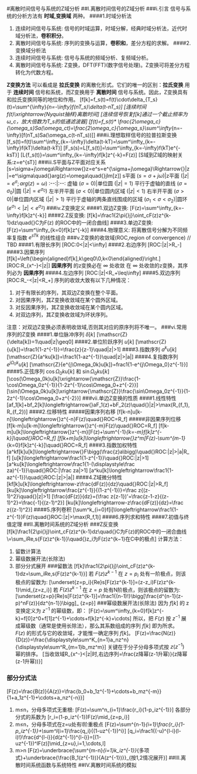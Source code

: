 #离散时间信号与系统的Z域分析
##I.离散时间信号的Z域分析
###i.引言
信号与系统的分析方法有 **时域,变换域** 两种。
####1.时域分析法
1. 连续时间信号与系统: 信号的时域运算，时域分解，经典时域分析法，近代时域分析法，**卷积积分**。
1. 离散时间信号与系统: 序列的变换与运算，**卷积和**，差分方程的求解。
####2.变换域分析法
1. 连续时间信号与系统: 信号与系统的频域分析、复频域分析。
1. 离散时间信号与系统: Z变换，DFT(FFT)(数字信号处理)。Z变换可将差分方程转化为代数方程。

**Z变换方法** 可以看成是 **拉氏变换** 的离散化形式。它们的唯一的区别：**拉氏变换** 用于 **连续时间** 信号和系统，而Z变换用于 **离散时间** 信号与系统。因此，Z变换具有和拉氏变换同等的地位和作用。
\[f[k]=f_s(t)=f(t)\cdot\delta_{T_s}(t)=\sum^{\infty}_{n=-\infty}f(nT_s)\delta(t-nT_s)\]
\[连续时间f(t)\xrightarrow{Nyquist抽样}离散时间\]
\[连续信号恢复f[k]通过一个截止频率为ω_c，放大倍数为T_s的低通滤波器\]
\[f(t)=f_s(t)* \frac{2\omega_c}{\omega_s}Sa(\omega_ct)=\frac{2\omega_c}{\omega_s}\sum^\infty_{n=-\infty}[f(nT_s)Sa(\omega_c(t-nT_s))]\]
###ii.理想取样信号的拉普拉斯变换
\[f_s(t)=f(t)\sum^\infty_{k=-\infty}\delta(t-kT)=\sum^\infty_{k=-\infty}f(kT)\delta(t-kT)\]
\[F_s(s)=L[f_s(t)]=\sum^\infty_{k=-\infty}f(kT)e^{-ksT}\]
\[L\{f_s(t)\}=\sum^\infty_{k=-\infty}f[k]z^{-k}=F(z)\]
\[S域到Z域的映射关系:z=e^{sT}\]
###iii.S平面与Z平面对应关系
\[s=\sigma+j\omega\Rightarrow{}z=e^s=e^{\sigma+j\omega}\Rightarrow{}|z|=e^\sigma\quad{}arg(z)=\omega\quad{}jIm[z]\]
s平面 $(s=\sigma+jω)$|z平面 $(|z|=e^\sigma;arg(z)=ω)$
:--:|:--:
虚轴 $(\sigma=0)$|单位圆 $(|z|=1)$
平行于虚轴的直线 $(σ=\sigma_0)$|圆 $(|z|=e^{\sigma_0})$
左半开平面 $(\sigma<0)$|单位圆内区域 $(|z|<1)$
右半开平面 $(\sigma>0)$|单位圆内区域 $(|z|>1)$
平行于虚轴的两条直线围成的区域 $(σ_1<σ<σ_2)$|圆环 $(e^{\sigma_1}<|z|<e^{\sigma_2})$
###iv.Z变换定义
####1.双边Z变换:
\[F(z)=\sum^\infty_{k=-\infty}f[k]z^{-k}\]
####2.Z反变换:
\[f[k]=\frac1{2\pi{}j}\oint_cF(z)z^{k-1}dz\quad{}C为F(z) 的ROC中的一闭合曲线\]
####3.单边Z变换:
\[F(z)=\sum^\infty_{k=0}f[k]z^{-k}\]
####4.物理意义:
将离散信号分解为不同频率复指数 $e^{sTk}$ 的线性组合
###v.Z变换的收敛域(ROC,region of convergence)
// TBD
####1.有限长序列
\[ROC:0<|z|<\infty\]
####2.右边序列
\[ROC:|z|>R_-\]
####3.因果序列
\[f[k]=\left\{\begin{aligned}f[k],k\geq0\\0,k<0\end{aligned}\right.\]
\[ROC:R_{x^-}<|z|\]
**因果序列** 的z变换必在 $\infty$ 处收敛 在 $\infty$ 处收敛的z变换，其序列必为 **因果序列**
####4.左边序列
\[ROC:|z|<R_+\leq\infty\]
####5.双边序列
\[ROC:R_-<|z|<R_+\]
序列的收敛大致有以下几种情况：
1. 对于有限长的序列，其双边Z变换在整个平面。
1. 对因果序列，其Z变换收敛域在某个圆外区域。
1. 对反因果序列，其Z变换收敛域在某个圆内区域。
1. 对双边序列，其Z变换收敛域为环状序列。

注意：对双边Z变换必须表明收敛域,否则其对应的原序列将不唯一。
###vi.常用序列的Z变换
####1.单位脉冲序列 $\delta[k]$
\[\mathscr{Z}\{\delta[k]\}=1\quad|z|\geq0\]
####2.单位阶跃序列 $u[k]$
\[\mathscr{Z}\{u[k]\}=\frac1{1-z^{-1}}=\frac{z}{z-1}\quad|z|>1\]
####3.指数序列 $a^ku[k]$
\[\mathscr{Z}\{a^ku[k]\}=\frac1{1-az^{-1}}\quad|z|>|a|\]
####4.复指数序列 $e^{j\Omega_0k}u[k]$
\[\mathscr{Z}\{e^{j\Omega_0k}u[k]\}=frac1{1-e^{j\Omega_0}z^{-1}}\]
####5.正弦序列 $\cos\Omega_0ku[k]$ 和 $\sin\Omega_0ku[k]$
\[\cos(\Omega_0k)u[k]\xrightarrow{\mathscr{Z}}\frac{1-\cos\Omega_0z^{-1}}{1-2z^{-1}\cos\Omega_0+z^{-2}}\]
\[\sin(\Omega_0k)u[k]\xrightarrow{\mathscr{Z}}\frac{\sin\Omega_0z^{-1}}{1-2z^{-1}\cos\Omega_0+z^{-2}}\]
###vii.单边Z变换的性质
####1.线性特性
\[af_1[k]+bf_2[k]\longleftrightarrow{}aF_1(z)+bF_2(z)\quad{}|z|>\max(R_{f_1},R_{f_2})\]
####2.位移特性
#####因果序列右移
\[f[k-n]u[k-n]\longleftrightarrow{}z^{-n}F(z)\quad{}ROC=R_f\]
#####非因果序列位移
\[f[k-m]u[k-m]\longleftrightarrow{}z^{-m}F(z)\quad{}ROC=R_f\]
\[f[k-m]u[k]\longleftrightarrow{}z^{-m}[F(z)+\sum^{-1}_{k=-m}f[k]z^{-k}]\quad{}ROC=R_f\]
\[f[k+m]u[k]\longleftrightarrow{}z^m[F(z)-\sum^{m-1}_{k=0}f[k]z^{-k}]\quad{}ROC=R_f\]
####3.指数加权特性
\[a^kf[k]u[k]\longleftrightarrow{}F\bigg(\frac{z}a\bigg)\quad{}ROC:|z|>|a|R_f\]
\[u[k]\longleftrightarrow\frac1{1-z^{-1}}\quad{}ROC:|z|>1\]
\[a^ku[k]\longleftrightarrow\frac1{1-(\displaystyle\frac za)^{-1}}\quad{}ROC:|\frac za|>1\]
\[a^ku[k]\longleftrightarrow\frac1{1-az^{-1}}\quad{}ROC:|z|>|a|\]
####4.Z域微分特性
\[kf[k]u[k]\longleftrightarrow-z\frac{dF(z)}{dz}\quad{}ROC:|z|>R_f\]
\[ku[k]\longleftrightarrow\frac{z^{-1}}{(1-z^{-1})}=\frac z{(z-1)^2}\quad{}|z|>1\]
\[\frac{dF(z)}{dz}=(\frac z{z-1})'=\frac{z-1-z}{(z-1)^2}=\frac{-1}{(z-1)^2}\]
\[ku[k]\longleftrightarrow-z\frac{dF(z)}{dz}=\frac z{(z-1)^2}\]
####5.序列卷积
\[\sum^k_{i=0}f[i]\longleftrightarrow\frac1{1-z^{-1}}F(z)\quad{}ROC:|z|>\max(R_f,1)\]
####6.序列求和特性
####7.初值与终值定理
##II.离散时间系统的Z域分析
###Z反变换
\[f[k]\frac1{2\pi{}j}\oint_cF(z)z^{k-1}dz\quad{}C为F(z)的ROC中的一闭合曲线\\=\sum_iRe\,s\{F(z)z^{k-1}\}\quad{}z_i为F(z)z^{k−1}在C中的极点\]
计算方法：
1. 留数计算法
1. 幂级数展开法(长除法)
1. 部分分式展开
###留数法
\[f[k]\frac1{2\pi{}j}\oint_cF(z)z^{k-1}dz=\sum_iRe\,s\{F(z)z^{k-1}\}\]
若 $F(z)z^{k−1}$ 在 $z=p_i$ 处有一阶极点，则该极点的留数为:
\[\underset{z=p_i}{Re}s[F(z)z^{k-1}]=(z-z_i)F(z)z^{k-1}\mid_{z=z_i}\]
若 $F(z)z^{k−1}$ 在 $z=p$ 处有N阶极点，则该极点的留数为:
\[\underset{z=p}{Re}s[F(z)z^{k-1}]=\frac1{(n-1)!}\bigg[\frac{d^{n-1}(z-p)^nF(z)}{dz^{n-1}}\bigg]_ {z=p}\]
###幂级数展开法(长除法)
因为 $f[k]$ 的 z变换定义为 $z^{-1}$ 的幂级数，即：
\[F(z)=\sum^\infty_{k=0}f[k]z^{-k}=f[0]z^0+f[1]z^{-1}+\cdots+f[k]z^{-k}+\cdots\]
所以，把 $F(z)$ 按 $z^{-1}$ 展成幂级数（通常是使用长除法），那么其系数组成的序列 $f[k]$ 即为所求。<br>
$F(z)$ 的形式与它的收敛域，才能惟一确定序列 $f[k]$。
\[F(z)=\frac{N(z)}{D(z)}=\frac{\displaystyle\sum^K_{n=1}a_nz^n}{\displaystyle\sum^R_{m=1}b_mz^m}\]
关键在于分子分母多项式按 $z(z^{-1})$ 幂的排序。
\[当收敛域R_{x^-}<|z|时,右边序列=\frac{z降幂(z-1升幂)}{z降幂(z-1升幂))}\]
### 部分分式法
\[F(z)=\frac{B(z)}{A(z)}=\frac{b_0+b_1z^{-1}+\cdots+b_mz^{-m}}{1+a_1z^{-1}+\cdots+a_nz^{-n}}\]
1. m≤n，分母多项式无重根:
\[F(z)=\sum^n_{i=1}\frac{r_i}{1-p_iz^{-1}}\]
各部分分式的系数为
\[r_i=(1-p_iz^{-1})F(z)\mid_{z=p_i}\]
2. m≤n，分母多项式在z=u处有l阶重极点
\[F(z)=\sum^{n-1}_{i=1}\frac{r_i}{1-p_iz^{-1}}+\sum^l_{i=1}\frac{q_i}{(1-uz^{-1})^i}\]
\[q_i=\frac1{(-u)^{l-i}(l-i)!}\frac{d^{l-i}}{d(z^{-1})^{l-i}}=[(1-uz^{-1})^lF(z)]\mid_{z=u},i=1,\cdots,l\]
3. m>n
\[F(z)=\underbrace{\sum^{m-n}_{i=1}k_iz^{-1}}_{多项式}+\underbrace{\frac{B_1(z^{-1})}{A(z^{-1})}}_{按1,2情况展开}\]
##III.离散时间系统函数与系统特性
##IV.离散时间系统的模拟
